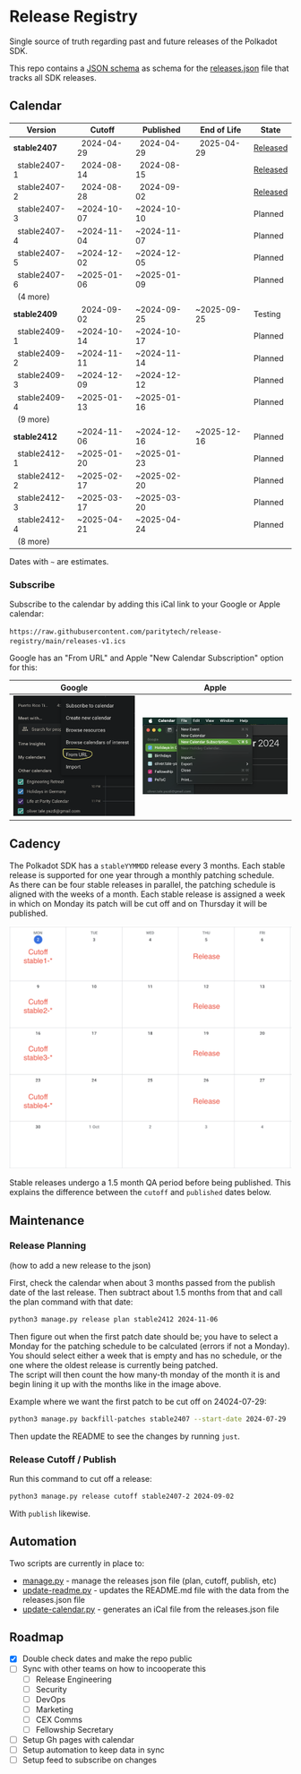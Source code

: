 # Release Registry

Single source of truth regarding past and future releases of the Polkadot SDK.

This repo contains a [JSON schema](./releases-v1.schema.json) as schema for the [releases.json](./releases-v1.json) file that tracks all SDK releases.

## Calendar

<!-- DO NOT EDIT. Run `python3 update-readme.py` instead. -->

<!-- TEMPLATE BEGIN -->

| Version | Cutoff | Published | End of Life | State |
|---------|--------|-----------|-------------|-------|
| **stable2407** | &nbsp;&nbsp;2024-04-29 | &nbsp;&nbsp;2024-04-29 | &nbsp;&nbsp;2025-04-29 | [Released](https://github.com/paritytech/polkadot-sdk/releases/tag/polkadot-stable2407) |
| &nbsp;&nbsp;stable2407-1 | &nbsp;&nbsp;2024-08-14 | &nbsp;&nbsp;2024-08-15 |  | [Released](https://github.com/paritytech/polkadot-sdk/releases/tag/polkadot-stable2407-1) |
| &nbsp;&nbsp;stable2407-2 | &nbsp;&nbsp;2024-08-28 | &nbsp;&nbsp;2024-09-02 |  | [Released](https://github.com/paritytech/polkadot-sdk/releases/tag/polkadot-stable2407-2) |
| &nbsp;&nbsp;stable2407-3 | ~2024-10-07 | ~2024-10-10 |  | Planned |
| &nbsp;&nbsp;stable2407-4 | ~2024-11-04 | ~2024-11-07 |  | Planned |
| &nbsp;&nbsp;stable2407-5 | ~2024-12-02 | ~2024-12-05 |  | Planned |
| &nbsp;&nbsp;stable2407-6 | ~2025-01-06 | ~2025-01-09 |  | Planned |
| &nbsp;&nbsp;(4 more) |  |  | | |
| **stable2409** | &nbsp;&nbsp;2024-09-02 | ~2024-09-25 | ~2025-09-25 | Testing |
| &nbsp;&nbsp;stable2409-1 | ~2024-10-14 | ~2024-10-17 |  | Planned |
| &nbsp;&nbsp;stable2409-2 | ~2024-11-11 | ~2024-11-14 |  | Planned |
| &nbsp;&nbsp;stable2409-3 | ~2024-12-09 | ~2024-12-12 |  | Planned |
| &nbsp;&nbsp;stable2409-4 | ~2025-01-13 | ~2025-01-16 |  | Planned |
| &nbsp;&nbsp;(9 more) |  |  | | |
| **stable2412** | ~2024-11-06 | ~2024-12-16 | ~2025-12-16 | Planned |
| &nbsp;&nbsp;stable2412-1 | ~2025-01-20 | ~2025-01-23 |  | Planned |
| &nbsp;&nbsp;stable2412-2 | ~2025-02-17 | ~2025-02-20 |  | Planned |
| &nbsp;&nbsp;stable2412-3 | ~2025-03-17 | ~2025-03-20 |  | Planned |
| &nbsp;&nbsp;stable2412-4 | ~2025-04-21 | ~2025-04-24 |  | Planned |
| &nbsp;&nbsp;(8 more) |  |  | | |


<!-- TEMPLATE END -->

Dates with `~` are estimates.

### Subscribe

Subscribe to the calendar by adding this iCal link to your Google or Apple calendar:

`https://raw.githubusercontent.com/paritytech/release-registry/main/releases-v1.ics`

 Google has an "From URL" and Apple "New Calendar Subscription" option for this:

<!-- two pics next to each other -->

 Google            |  Apple
:-------------------------:|:-------------------------:
![](.assets/screenshot-google-cal.png)  |  ![](.assets/screenshot-apple-cal.png)

## Cadency

The Polkadot SDK has a `stableYYMMDD` release every 3 months. Each stable release is supported for one year through a monthly patching schedule.  
As there can be four stable releases in parallel, the patching schedule is aligned with the weeks of a month. Each stable release is assigned a week in which on Monday its patch will be cut off and on Thursday it will be published.

![Monthly Patching](./.assets/monthly-patching.png)

Stable releases undergo a 1.5 month QA period before being published. This explains the difference between the `cutoff` and `published` dates below.

## Maintenance

### Release Planning
(how to add a new release to the json)

First, check the calendar when about 3 months passed from the publish date of the last release. Then subtract about 1.5 months from that and call the plan command with that date:

```bash
python3 manage.py release plan stable2412 2024-11-06
```

Then figure out when the first patch date should be; you have to select a Monday for the patching schedule to be calculated (errors if not a Monday). You should select either a week that is empty and has no schedule, or the one where the oldest release is currently being patched.  
The script will then count the how many-th monday of the month it is and begin lining it up with the months like in the image above.

Example where we want the first patch to be cut off on 24024-07-29:

```bash
python3 manage.py backfill-patches stable2407 --start-date 2024-07-29
```

Then update the README to see the changes by running `just`.

### Release Cutoff / Publish

Run this command to cut off a release:

```bash
python3 manage.py release cutoff stable2407-2 2024-09-02
```

With `publish` likewise.

## Automation

Two scripts are currently in place to:

- [manage.py](./manage.py) - manage the releases json file (plan, cutoff, publish, etc)
- [update-readme.py](./update-readme.py) - updates the README.md file with the data from the releases.json file
- [update-calendar.py](./update-calendar.py) - generates an iCal file from the releases.json file

## Roadmap

  - [x] Double check dates and make the repo public
  - [ ] Sync with other teams on how to incooperate this
    - [ ] Release Engineering
    - [ ] Security
    - [ ] DevOps
    - [ ] Marketing
    - [ ] CEX Comms
    - [ ] Fellowship Secretary
  - [ ] Setup Gh pages with calendar
  - [ ] Setup automation to keep data in sync
  - [ ] Setup feed to subscribe on changes
